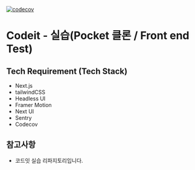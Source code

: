 [![codecov](https://codecov.io/github/KwonCheulJin/fesi-3/graph/badge.svg?token=BYRGRHK8NA)](https://codecov.io/github/KwonCheulJin/fesi-3)

# Codeit - 실습(Pocket 클론 / Front end Test)

## Tech Requirement (Tech Stack)

- Next.js
- tailwindCSS
- Headless UI
- Framer Motion
- Next UI
- Sentry
- Codecov

## 참고사항

- 코드잇 실습 리파지토리입니다.
